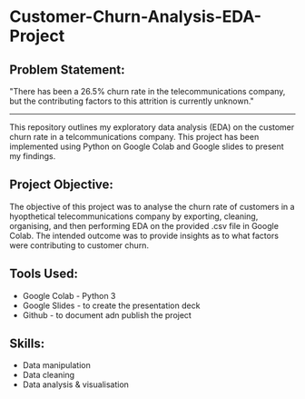# Customer-Churn-Analysis-EDA-Project

## Problem Statement:
"There has been a 26.5% churn rate in the telecommunications company, but the contributing factors to this attrition is currently unknown."

---

This repository outlines my exploratory data analysis (EDA) on the customer churn rate in a telcommunications company. This project has been implemented using Python on Google Colab and Google slides to present my findings. 

## Project Objective:
The objective of this project was to analyse the churn rate of customers in a hyopthetical telecommunications company by exporting, cleaning, organising, and then performing EDA on the provided .csv file in Google Colab. The intended outcome was to provide insights as to what factors were contributing to customer churn. 

## Tools Used: 
 - Google Colab - Python 3
 - Google Slides - to create the presentation deck
 - Github - to document adn publish the project 

## Skills:
- Data manipulation
- Data cleaning
- Data analysis & visualisation 
